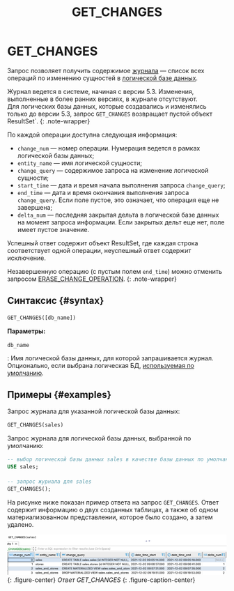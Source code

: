 ﻿---
layout: default
title: GET_CHANGES
nav_order: 28
parent: Запросы SQL+
grand_parent: Справочная информация
has_children: false
has_toc: false
---

# GET_CHANGES

Запрос позволяет получить содержимое [журнала](../../../overview/main_concepts/changelog/changelog.md) — список всех 
операций по изменению сущностей в [логической базе данных](../../../overview/main_concepts/logical_db/logical_db.md).

Журнал ведется в системе, начиная с версии 5.3. Изменения, выполненные в более ранних версиях, в журнале отсутствуют.
<br>Для логических базы данных, которые создавались и изменялись только до версии 5.3, запрос `GET_CHANGES` 
возвращает пустой объект ResultSet`.
{: .note-wrapper}

По каждой операции доступна следующая информация:
* `change_num` — номер операции. Нумерация ведется в рамках логической базы данных;
* `entity_name` — имя логической сущности;
* `change_query` — содержимое запроса на изменение логической сущности;
* `start_time` — дата и время начала выполнения запроса `change_query`;
* `end_time` — дата и время окончания выполнения запроса `change_query`. Если поле пустое, это означает, что операция 
  еще не завершена;
* `delta_num` — последняя закрытая дельта в логической базе данных на момент запроса информации. Если закрытых дельт еще 
  нет, поле имеет пустое значение. 

Успешный ответ содержит объект ResultSet, где каждая строка соответствует одной операции, неуспешный ответ содержит 
исключение.

Незавершенную операцию (с пустым полем `end_time`) можно отменить запросом 
[ERASE_CHANGE_OPERATION](../ERASE_CHANGE_OPERATION/ERASE_CHANGE_OPERATION.md).
{: .note-wrapper}

## Синтаксис {#syntax}

```sql
GET_CHANGES([db_name])
```

**Параметры:**

`db_name`

: Имя логической базы данных, для которой запрашивается журнал. Опционально, если выбрана логическая БД, 
  [используемая по умолчанию](../../../working_with_system/other_features/default_db_set-up/default_db_set-up.md).

## Примеры {#examples}

Запрос журнала для указанной логической базы данных:

```sql
GET_CHANGES(sales)
```

Запрос журнала для логической базы данных, выбранной по умолчанию:

```sql
-- выбор логической базы данных sales в качестве базы данных по умолчанию
USE sales;

-- запрос журнала для sales
GET_CHANGES();
```

На рисунке ниже показан пример ответа на запрос `GET_CHANGES`. Ответ содержит информацию о двух созданных таблицах, а
также об одном материализованном представлении, которое было создано, а затем удалено.

![](get_changes.png)
{: .figure-center}
*Ответ GET_CHANGES*
{: .figure-caption-center}
